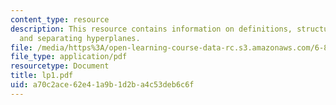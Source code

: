```yaml
---
content_type: resource
description: This resource contains information on definitions, structure of optima
  and separating hyperplanes.
file: /media/https%3A/open-learning-course-data-rc.s3.amazonaws.com/6-854j-advanced-algorithms-fall-2005/a70c2ace62e41a9b1d2ba4c53deb6c6f_lp1.pdf
file_type: application/pdf
resourcetype: Document
title: lp1.pdf
uid: a70c2ace-62e4-1a9b-1d2b-a4c53deb6c6f
---
```

